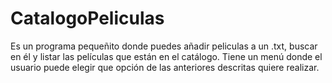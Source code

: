 # CatalogoPeliculas
Es un programa pequeñito donde puedes añadir peliculas a un .txt, buscar en él y listar las películas que están en el catálogo.
Tiene un menú donde el usuario puede elegir que opción de las anteriores descritas quiere realizar. 
